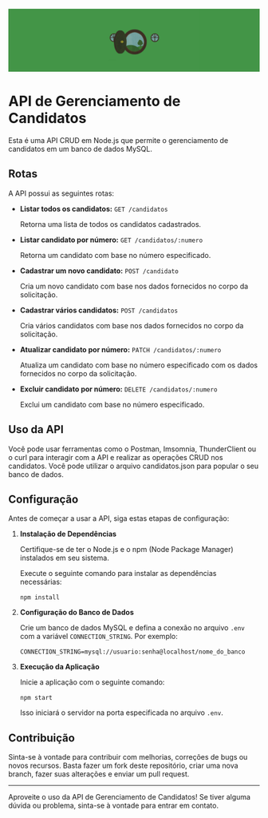![terra-media](./utils//CRUD-Urna-eletronica.svg)

# API de Gerenciamento de Candidatos

Esta é uma API CRUD em Node.js que permite o gerenciamento de candidatos em um banco de dados MySQL.

## Rotas

A API possui as seguintes rotas:

- **Listar todos os candidatos:** `GET /candidatos`

   Retorna uma lista de todos os candidatos cadastrados.

- **Listar candidato por número:** `GET /candidatos/:numero`

   Retorna um candidato com base no número especificado.

- **Cadastrar um novo candidato:** `POST /candidato`

   Cria um novo candidato com base nos dados fornecidos no corpo da solicitação.

- **Cadastrar vários candidatos:** `POST /candidatos`

   Cria vários candidatos com base nos dados fornecidos no corpo da solicitação.

- **Atualizar candidato por número:** `PATCH /candidatos/:numero`

   Atualiza um candidato com base no número especificado com os dados fornecidos no corpo da solicitação.

- **Excluir candidato por número:** `DELETE /candidatos/:numero`

   Exclui um candidato com base no número especificado.

## Uso da API

Você pode usar ferramentas como o Postman, Imsomnia, ThunderClient ou o curl para interagir com a API e realizar as operações CRUD nos candidatos. Você pode utilizar o arquivo candidatos.json para popular o seu banco de dados.


## Configuração

Antes de começar a usar a API, siga estas etapas de configuração:

1. **Instalação de Dependências**

   Certifique-se de ter o Node.js e o npm (Node Package Manager) instalados em seu sistema.

   Execute o seguinte comando para instalar as dependências necessárias:

   ```
   npm install
   ```

2. **Configuração do Banco de Dados**

   Crie um banco de dados MySQL e defina a conexão no arquivo `.env` com a variável `CONNECTION_STRING`. Por exemplo:

   ```
   CONNECTION_STRING=mysql://usuario:senha@localhost/nome_do_banco
   ```

3. **Execução da Aplicação**

   Inicie a aplicação com o seguinte comando:

   ```
   npm start
   ```

   Isso iniciará o servidor na porta especificada no arquivo `.env`.

## Contribuição

Sinta-se à vontade para contribuir com melhorias, correções de bugs ou novos recursos. Basta fazer um fork deste repositório, criar uma nova branch, fazer suas alterações e enviar um pull request.

---
Aproveite o uso da API de Gerenciamento de Candidatos! Se tiver alguma dúvida ou problema, sinta-se à vontade para entrar em contato.
